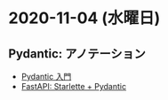# 2020-11-04 (水曜日)

##  Pydantic: アノテーション

- [Pydantic 入門](https://qiita.com/0622okakyo/items/d1dcb896621907f9002b)
- [FastAPI: Starlette + Pydantic](https://fastapi.tiangolo.com/ja/#performance)
